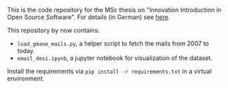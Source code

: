 This is the code repository for the MSc thesis on "Innovation Introduction in Open Source Software".
For details (in German) see [here](http://www.inf.fu-berlin.de/w/SE/ThesisProzessaenderungenVerfolgen).

This repository by now contains:
* `load_gmane_mails.py`, a helper script to fetch the mails from 2007 to today.
* `email_desi.ipynb`, a jupyter notebook for visualization of the dataset.

Install the requirements via `pip install -r requirements.txt` in a virtual environment.
